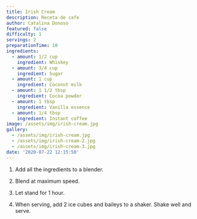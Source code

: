 ```yaml
---
title: Irish Cream
description: Receta de cafe
author: Catalina Donoso
featured: false
difficulty: 1
servings: 2
preparationTime: 10
ingredients:
  - amount: 1/2 cup
    ingredient: Whiskey
  - amount: 3/4 cup
    ingredient: Sugar
  - amount: 1 cup
    ingredient: Coconut milk
  - amount: 1 1/2 tbsp
    ingredient: Cocoa powder
  - amount: 1 tbsp
    ingredient: Vanilla essence 
  - amount: 1/4 tbsp
    ingredient: Instant coffee   
image: /assets/img/irish-cream.jpg
gallery:
  - /assets/img/irish-cream.jpg
  - /assets/img/irish-cream-2.jpg
  - /assets/img/irish-cream-3.jpg
date: '2020-07-22 12:15:50'
---
```

1. Add all the ingredients to a blender.				

2. Blend at maximum speed.		

3. Let stand for 1 hour.			

4. When serving, add 2 ice cubes and baileys to a shaker. Shake well and serve.		
